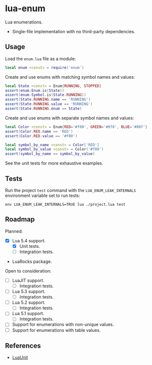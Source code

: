 # lua-enum

Lua enumerations.

* Single-file implementation with no third-party dependencies.

## Usage

Load the `enum.lua` file as a module:

```lua
local enum <const> = require('enum')
```

Create and use enums with matching symbol names and values:

```lua
local State <const> = Enum{RUNNING, STOPPED}
assert(enum.Enum.is(State))
assert(enum.Symbol.is(State.RUNNING))
assert(State.RUNNING.name == 'RUNNING')
assert(State.RUNNING.value == 'RUNNING')
assert(State.RUNNING.enum == State)
```

Create and use enums with separate symbol names and values:

```lua
local Color <const> = Enum{RED='#f00', GREEN='#0f0', BLUE='#00f'}
assert(Color.RED.name == 'RED')
assert(Color.RED.value == '#f00')

local symbol_by_name <const> = Color['RED']
local symbol_by_value <const> = Color('#f00')
assert(symbol_by_name == symbol_by_value)
```

See the unit tests for more exhaustive examples.

## Tests

Run the project `test` command with the `LUA_ENUM_LEAK_INTERNALS` environment variable set to run tests:

```
env LUA_ENUM_LEAK_INTERNALS=TRUE lua ./project.lua test
```

## Roadmap

Planned:

* [x] Lua 5.4 support.
  * [x] Unit tests.
  * [ ] Integration tests.
* LuaRocks package.

Open to consideration:

* [ ] LuaJIT support.
  * [ ] Integration tests.
* [ ] Lua 5.3 support.
  * [ ] Integration tests.
* [ ] Lua 5.2 support.
  * [ ] Integration tests.
* [ ] Lua 5.1 support.
  * [ ] Integration tests.
* [ ] Support for enumerations with non-unique values.
* [ ] Support for enumerations with table values.

## References

* [LuaUnit](https://luaunit.readthedocs.io/en/latest/)
